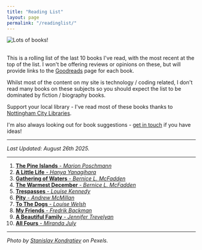 ```yaml
---
title: "Reading List"
layout: page
permalink: "/readinglist/"
---
```

<div class="container">
    <div class="row">
        <div class="col-md-12">
            <img src="{{site.baseurl}}/assets/images/readinglistbanner.jpg" class="img-fluid" alt="Lots of books!">
        </div>
    </div>
    <div class="row">
        <div class="col-md-12">
            <br/>
            <p>This is a rolling list of the last 10 books I've read, with the most recent at the top of the list.  I won't be offering reviews or opinions on these, but will provide links to the <a href="https://www.goodreads.com/" target="_blank">Goodreads</a> page for each book.</p>
            <p>Whilst most of the content on my site is technology / coding related, I don't read many books on these subjects so you should expect the list to be dominated by fiction / biography books.</p>
            <p>Support your local library - I've read most of these books thanks to <a href="https://www.nottinghamcitylibraries.co.uk/" target="_blank">Nottingham City Libraries</a>.</p>
            <p>I'm also always looking out for book suggestions - <a href="/contact">get in touch</a> if you have ideas!</p>
            <hr/>
            <p><i>Last Updated: August 26th 2025.</i></p>
            <hr/>
            <ol>
                <li><a href="https://www.goodreads.com/book/show/43406797-the-pine-islands" target="_blank"><b>The Pine Islands</b> - <i>Marion Poschmann</i></a></li>  
                <li><a href="https://www.goodreads.com/book/show/22822858-a-little-life" target="_blank"><b>A Little Life</b> - <i>Hanya Yanagihara</i></a></li>   
                <li><a href="https://www.goodreads.com/book/show/11225026-gathering-of-waters" target="_blank"><b>Gathering of Waters</b> - <i>Bernice L. McFadden</i></a></li>   
                <li><a href="https://www.goodreads.com/book/show/495358.The_Warmest_December" target="_blank"><b>The Warmest December</b> - <i>Bernice L. McFadden</i></a></li>   
                <li><a href="https://www.goodreads.com/book/show/60417483-trespasses" target="_blank"><b>Trespasses</b> - <i>Louise Kennedy</i></a></li>  
                <li><a href="https://www.goodreads.com/book/show/126033230-pity" target="_blank"><b>Pity</b> - <i>Andrew McMillan</i></a></li>  
                <li><a href="https://www.goodreads.com/en/book/show/181386271-to-the-dogs" target="_blank"><b>To The Dogs</b> - <i>Louise Welsh</i></a></li> 
                <li><a href="https://www.goodreads.com/book/show/217163697-my-friends" target="_blank"><b>My Friends</b> - <i>Fredrik Backman</i></a></li> 
                <li><a href="https://www.goodreads.com/book/show/219520685-a-beautiful-family" target="_blank"><b>A Beautiful Family</b> - <i>Jennifer Trevelyan</i></a></li> 
                <li><a href="https://www.goodreads.com/book/show/197798168-all-fours" target="_blank"><b>All Fours</b> - <i>Miranda July</i></a></li> 
            </ol>
            <hr/>
            <p><i>Photo by <a href="https://www.pexels.com/photo/books-on-wooden-shelves-inside-library-2908984/" target="_blank">Stanislav Kondratiev</a> on Pexels.</i></p>
         </div>
   </div>
</div>
